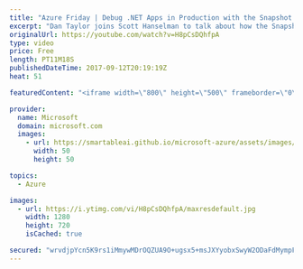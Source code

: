 ```yaml
---
title: "Azure Friday | Debug .NET Apps in Production with the Snapshot Debugger in Application Insights"
excerpt: "Dan Taylor joins Scott Hanselman to talk about how the Snapshot Debugger in Application Insights can help you identify the root cause of issues in your production environment without having to repro them locally. Dan shows how by adding the Microsoft.ApplicationInsights.SnapshotCollector NuGet package"
originalUrl: https://youtube.com/watch?v=H8pCsDQhfpA
type: video
price: Free
length: PT11M18S
publishedDateTime: 2017-09-12T20:19:19Z
heat: 51

featuredContent: "<iframe width=\"800\" height=\"500\" frameborder=\"0\" src=\"https://www.youtube.com/embed/H8pCsDQhfpA\" allow=\"accelerometer; autoplay; encrypted-media; gyroscope; picture-in-picture\" allowfullscreen></iframe>"

provider:
  name: Microsoft
  domain: microsoft.com
  images:
    - url: https://smartableai.github.io/microsoft-azure/assets/images/organizations/microsoft.com-50x50.jpg
      width: 50
      height: 50

topics:
  - Azure

images:
  - url: https://i.ytimg.com/vi/H8pCsDQhfpA/maxresdefault.jpg
    width: 1280
    height: 720
    isCached: true

secured: "wrvdjpYcn5K9rs1iMmywMDrOQZUA9O+ugsx5+msJXYyobxSwyW2ODaFdMympFX9jEpsuhG6j2rmTFct7BEgp3vvwJzBkLeniCRk9bvwuWT4yFDT8fZHlNepivqMSp2Cflm6IzKie/cVPBUSDujfcI6TiQDHtlsm/PxeCqmDw5uOZ5LRs51XTAHglJ3zgz4HciTbpgHtplBfai+MA5vHoX/mWZlrWPvlAUOxNwl7fxoY7WtOOFZRtPCXEkkNZv7nNDmrPCWqvrhvBQAXuGO5yYTvm3TsC1hp5f+3j6QhjnQs9mG8rEn5rhfeVtPWFX59b7tFMXjRHEszyBgMxOwbGtXwghFxRTS6MROyjQYYJMwu4LyPQy4gwF1vXHFR7c8wRIXKDMRUCJWv4cidFgvOB0WtOBmbl/tjObGrq4CKfWeQ=;IjMcfftXaAOagzg8kDQiTw=="
---
```


